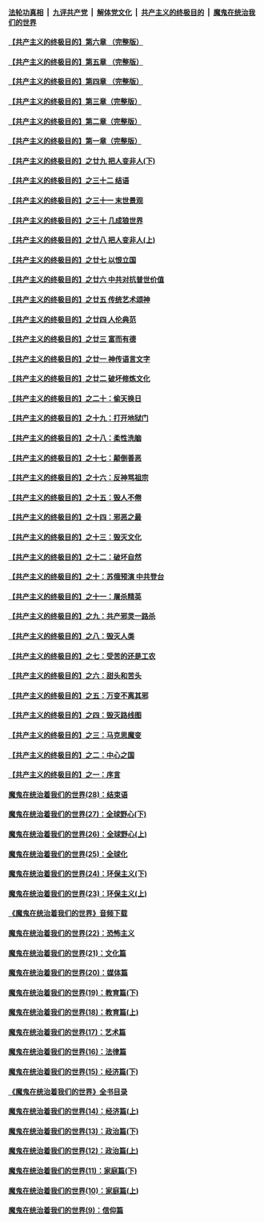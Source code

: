 ####  [法轮功真相](../../../../basic/blob/master/README.md?t=09112113) &nbsp;|&nbsp; [九评共产党](../../../../9ping.md/blob/master/README.md?t=09112113) &nbsp;|&nbsp; [解体党文化](../../../../jtdwh.md/blob/master/README.md?t=09112113)  &nbsp;|&nbsp; [共产主义的终极目的](../../../../gczydzjmd.md/blob/master/README.md?t=09112113) &nbsp;|&nbsp; [魔鬼在统治我们的世界](../../../../mgztzwmdsj.md/blob/master/README.md?t=09112113) 

#### [【共产主义的终极目的】第六章 （完整版）](../pages/nsc422/n11428913.md?t=09112113) 

#### [【共产主义的终极目的】第五章 （完整版）](../pages/nsc422/n11428912.md?t=09112113) 

#### [【共产主义的终极目的】第四章 （完整版）](../pages/nsc422/n11428907.md?t=09112113) 

#### [【共产主义的终极目的】第三章（完整版）](../pages/nsc422/n11428848.md?t=09112113) 

#### [【共产主义的终极目的】第二章（完整版）](../pages/nsc422/n11428831.md?t=09112113) 

#### [【共产主义的终极目的】第一章（完整版）](../pages/nsc422/n11417651.md?t=09112113) 

#### [【共产主义的终极目的】之廿九 把人变非人(下)](../pages/nsc422/n11344140.md?t=09112113) 

#### [【共产主义的终极目的】之三十二 结语](../pages/nsc422/n11360535.md?t=09112113) 

#### [【共产主义的终极目的】之三十一 末世景观](../pages/nsc422/n11351129.md?t=09112113) 

#### [【共产主义的终极目的】之三十 几成狼世界](../pages/nsc422/n11348280.md?t=09112113) 

#### [【共产主义的终极目的】之廿八 把人变非人(上)](../pages/nsc422/n11340492.md?t=09112113) 

#### [【共产主义的终极目的】之廿七 以恨立国](../pages/nsc422/n11336944.md?t=09112113) 

#### [【共产主义的终极目的】之廿六 中共对抗普世价值](../pages/nsc422/n11324785.md?t=09112113) 

#### [【共产主义的终极目的】之廿五 传统艺术颂神](../pages/nsc422/n11296396.md?t=09112113) 

#### [【共产主义的终极目的】之廿四 人伦典范](../pages/nsc422/n11296397.md?t=09112113) 

#### [【共产主义的终极目的】之廿三 富而有德](../pages/nsc422/n11283598.md?t=09112113) 

#### [【共产主义的终极目的】之廿一 神传语言文字](../pages/nsc422/n11263265.md?t=09112113) 

#### [【共产主义的终极目的】之廿二 破坏修炼文化](../pages/nsc422/n11245728.md?t=09112113) 

#### [【共产主义的终极目的】之二十：偷天换日](../pages/nsc422/n11238846.md?t=09112113) 

#### [【共产主义的终极目的】之十九：打开地狱门](../pages/nsc422/n11206376.md?t=09112113) 

#### [【共产主义的终极目的】之十八：柔性洗脑](../pages/nsc422/n11199994.md?t=09112113) 

#### [【共产主义的终极目的】之十七：颠倒善恶](../pages/nsc422/n11179782.md?t=09112113) 

#### [【共产主义的终极目的】之十六：反神骂祖宗](../pages/nsc422/n11166798.md?t=09112113) 

#### [【共产主义的终极目的】之十五：毁人不倦](../pages/nsc422/n11166792.md?t=09112113) 

#### [【共产主义的终极目的】之十四：邪恶之最](../pages/nsc422/n11150249.md?t=09112113) 

#### [【共产主义的终极目的】之十三：毁灭文化](../pages/nsc422/n11135227.md?t=09112113) 

#### [【共产主义的终极目的】之十二：破坏自然](../pages/nsc422/n11135214.md?t=09112113) 

#### [【共产主义的终极目的】之十：苏俄预演 中共登台](../pages/nsc422/n11118424.md?t=09112113) 

#### [【共产主义的终极目的】之十一：屠杀精英](../pages/nsc422/n11118442.md?t=09112113) 

#### [【共产主义的终极目的】之九：共产邪灵一路杀](../pages/nsc422/n11114139.md?t=09112113) 

#### [【共产主义的终极目的】之八：毁灭人类](../pages/nsc422/n11108503.md?t=09112113) 

#### [【共产主义的终极目的】之七：受苦的还是工农](../pages/nsc422/n11101809.md?t=09112113) 

#### [【共产主义的终极目的】之六：甜头和苦头](../pages/nsc422/n11096971.md?t=09112113) 

#### [【共产主义的终极目的】之五：万变不离其邪](../pages/nsc422/n11091285.md?t=09112113) 

#### [【共产主义的终极目的】之四：毁灭路线图](../pages/nsc422/n11086284.md?t=09112113) 

#### [【共产主义的终极目的】之三：马克思魔变](../pages/nsc422/n11061941.md?t=09112113) 

#### [【共产主义的终极目的】之二：中心之国](../pages/nsc422/n11047728.md?t=09112113) 

#### [【共产主义的终极目的】之一：序言](../pages/nsc422/n11086077.md?t=09112113) 

#### [魔鬼在统治着我们的世界(28)：结束语](../pages/nsc422/n10936246.md?t=09112113) 

#### [魔鬼在统治着我们的世界(27)：全球野心(下)](../pages/nsc422/n10928319.md?t=09112113) 

#### [魔鬼在统治着我们的世界(26)：全球野心(上)](../pages/nsc422/n10900318.md?t=09112113) 

#### [魔鬼在统治着我们的世界(25)：全球化](../pages/nsc422/n10788205.md?t=09112113) 

#### [魔鬼在统治着我们的世界(24)：环保主义(下)](../pages/nsc422/n10695307.md?t=09112113) 

#### [魔鬼在统治着我们的世界(23)：环保主义(上)](../pages/nsc422/n10688613.md?t=09112113) 

#### [《魔鬼在统治着我们的世界》音频下载](../pages/nsc422/n10635553.md?t=09112113) 

#### [魔鬼在统治着我们的世界(22)：恐怖主义](../pages/nsc422/n10614727.md?t=09112113) 

#### [魔鬼在统治着我们的世界(21)：文化篇](../pages/nsc422/n10597706.md?t=09112113) 

#### [魔鬼在统治着我们的世界(20)：媒体篇](../pages/nsc422/n10586579.md?t=09112113) 

#### [魔鬼在统治着我们的世界(19)：教育篇(下)](../pages/nsc422/n10564808.md?t=09112113) 

#### [魔鬼在统治着我们的世界(18)：教育篇(上)](../pages/nsc422/n10526970.md?t=09112113) 

#### [魔鬼在统治着我们的世界(17)：艺术篇](../pages/nsc422/n10499093.md?t=09112113) 

#### [魔鬼在统治着我们的世界(16)：法律篇](../pages/nsc422/n10485969.md?t=09112113) 

#### [魔鬼在统治着我们的世界(15)：经济篇(下)](../pages/nsc422/n10469975.md?t=09112113) 

#### [《魔鬼在统治着我们的世界》全书目录](../pages/nsc422/n10464261.md?t=09112113) 

#### [魔鬼在统治着我们的世界(14)：经济篇(上)](../pages/nsc422/n10457370.md?t=09112113) 

#### [魔鬼在统治着我们的世界(13)：政治篇(下)](../pages/nsc422/n10448270.md?t=09112113) 

#### [魔鬼在统治着我们的世界(12)：政治篇(上)](../pages/nsc422/n10444576.md?t=09112113) 

#### [魔鬼在统治着我们的世界(11)：家庭篇(下)](../pages/nsc422/n10440961.md?t=09112113) 

#### [魔鬼在统治着我们的世界(10)：家庭篇(上)](../pages/nsc422/n10435448.md?t=09112113) 

#### [魔鬼在统治着我们的世界(9)：信仰篇](../pages/nsc422/n10432159.md?t=09112113) 

